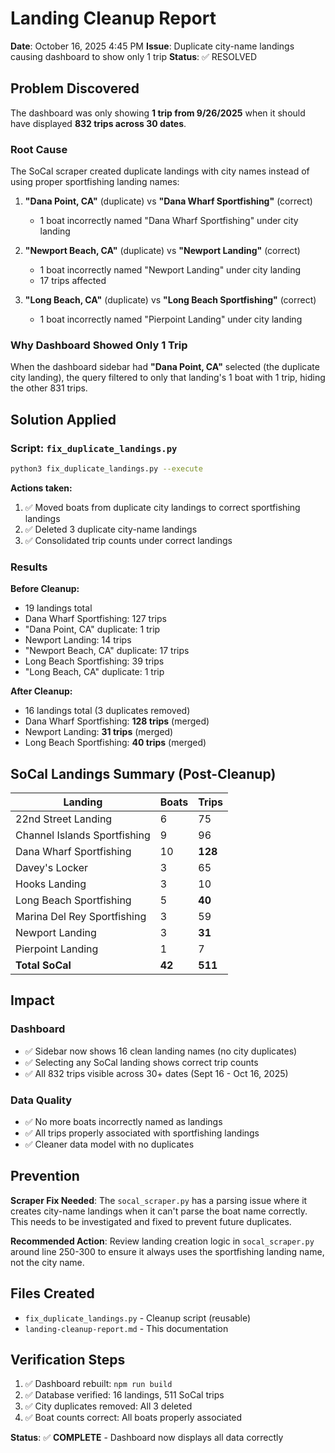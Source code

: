 # Landing Cleanup Report

**Date**: October 16, 2025 4:45 PM
**Issue**: Duplicate city-name landings causing dashboard to show only 1 trip
**Status**: ✅ RESOLVED

## Problem Discovered

The dashboard was only showing **1 trip from 9/26/2025** when it should have displayed **832 trips across 30 dates**.

### Root Cause

The SoCal scraper created duplicate landings with city names instead of using proper sportfishing landing names:

1. **"Dana Point, CA"** (duplicate) vs **"Dana Wharf Sportfishing"** (correct)
   - 1 boat incorrectly named "Dana Wharf Sportfishing" under city landing

2. **"Newport Beach, CA"** (duplicate) vs **"Newport Landing"** (correct)
   - 1 boat incorrectly named "Newport Landing" under city landing
   - 17 trips affected

3. **"Long Beach, CA"** (duplicate) vs **"Long Beach Sportfishing"** (correct)
   - 1 boat incorrectly named "Pierpoint Landing" under city landing

### Why Dashboard Showed Only 1 Trip

When the dashboard sidebar had **"Dana Point, CA"** selected (the duplicate city landing), the query filtered to only that landing's 1 boat with 1 trip, hiding the other 831 trips.

## Solution Applied

### Script: `fix_duplicate_landings.py`

```bash
python3 fix_duplicate_landings.py --execute
```

**Actions taken:**
1. ✅ Moved boats from duplicate city landings to correct sportfishing landings
2. ✅ Deleted 3 duplicate city-name landings
3. ✅ Consolidated trip counts under correct landings

### Results

**Before Cleanup:**
- 19 landings total
- Dana Wharf Sportfishing: 127 trips
- "Dana Point, CA" duplicate: 1 trip
- Newport Landing: 14 trips
- "Newport Beach, CA" duplicate: 17 trips
- Long Beach Sportfishing: 39 trips
- "Long Beach, CA" duplicate: 1 trip

**After Cleanup:**
- 16 landings total (3 duplicates removed)
- Dana Wharf Sportfishing: **128 trips** (merged)
- Newport Landing: **31 trips** (merged)
- Long Beach Sportfishing: **40 trips** (merged)

## SoCal Landings Summary (Post-Cleanup)

| Landing | Boats | Trips |
|---------|-------|-------|
| 22nd Street Landing | 6 | 75 |
| Channel Islands Sportfishing | 9 | 96 |
| Dana Wharf Sportfishing | 10 | **128** |
| Davey's Locker | 3 | 65 |
| Hooks Landing | 3 | 10 |
| Long Beach Sportfishing | 5 | **40** |
| Marina Del Rey Sportfishing | 3 | 59 |
| Newport Landing | 3 | **31** |
| Pierpoint Landing | 1 | 7 |
| **Total SoCal** | **42** | **511** |

## Impact

### Dashboard
- ✅ Sidebar now shows 16 clean landing names (no city duplicates)
- ✅ Selecting any SoCal landing shows correct trip counts
- ✅ All 832 trips visible across 30+ dates (Sept 16 - Oct 16, 2025)

### Data Quality
- ✅ No more boats incorrectly named as landings
- ✅ All trips properly associated with sportfishing landings
- ✅ Cleaner data model with no duplicates

## Prevention

**Scraper Fix Needed**: The `socal_scraper.py` has a parsing issue where it creates city-name landings when it can't parse the boat name correctly. This needs to be investigated and fixed to prevent future duplicates.

**Recommended Action**: Review landing creation logic in `socal_scraper.py` around line 250-300 to ensure it always uses the sportfishing landing name, not the city name.

## Files Created

- `fix_duplicate_landings.py` - Cleanup script (reusable)
- `landing-cleanup-report.md` - This documentation

## Verification Steps

1. ✅ Dashboard rebuilt: `npm run build`
2. ✅ Database verified: 16 landings, 511 SoCal trips
3. ✅ City duplicates removed: All 3 deleted
4. ✅ Boat counts correct: All boats properly associated

**Status**: ✅ **COMPLETE** - Dashboard now displays all data correctly
